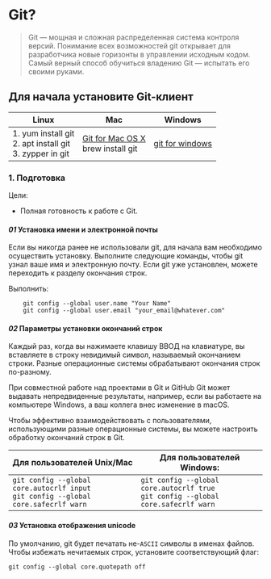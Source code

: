 # Git?

> Git — мощная и сложная распределенная система контроля версий. Понимание всех возможностей git открывает для разработчика новые горизонты в управлении исходным кодом. Самый верный способ обучиться владению Git — испытать его своими руками.


## Для начала установите Git-клиент

Linux | Mac | Windows
|-|-|-|
| 1. yum install git<br>2. apt install git<br>3. zypper in git | [Git for Mac OS X](https://git-scm.com/download/mac)<br>brew install git | [git for windows](https://gitforwindows.org/)


### 1. Подготовка

Цели:  
   * Полная готовность к работе с Git.


#### *01* Установка имени и электронной почты

Если вы никогда ранее не использовали git, для начала вам необходимо осуществить установку. Выполните следующие команды, чтобы git узнал ваше имя и электронную почту. Если git уже установлен, можете переходить к разделу окончания строк.

Выполнить:

```git
    git config --global user.name "Your Name"
    git config --global user.email "your_email@whatever.com"
```

#### *02* Параметры установки окончаний строк

Каждый раз, когда вы нажимаете клавишу ВВОД на клавиатуре, вы вставляете в строку невидимый символ, называемый окончанием строки. Разные операционные системы обрабатывают окончания строк по-разному.

При совместной работе над проектами в Git и GitHub Git может выдавать непредвиденные результаты, например, если вы работаете на компьютере Windows, а ваш коллега внес изменение в macOS.

Чтобы эффективно взаимодействовать с пользователями, использующими разные операционные системы, вы можете настроить обработку окончаний строк в Git.

Для пользователей Unix/Mac | Для пользователей Windows:
-|-
| `git config --global core.autocrlf input`<br>`git config --global core.safecrlf warn` | `git config --global core.autocrlf true`<br>`git config --global core.safecrlf warn`


#### *03* Установка отображения unicode

По умолчанию, git будет печатать не-`ASCII` символы в именах файлов. Чтобы избежать нечитаемых строк, установите соответствующий флаг:

`git config --global core.quotepath off`